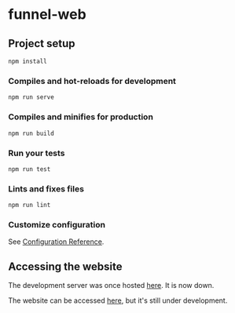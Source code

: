 # funnel-web

## Project setup
```
npm install
```

### Compiles and hot-reloads for development
```
npm run serve
```

### Compiles and minifies for production
```
npm run build
```

### Run your tests
```
npm run test
```

### Lints and fixes files
```
npm run lint
```

### Customize configuration
See [Configuration Reference](https://cli.vuejs.org/config/).

## Accessing the website

The development server was once hosted [here](http://zehaohuang.cn:8080/). It is now down. 

The website can be accessed [here](https://funnelfoods.com/), but it's still under development. 


